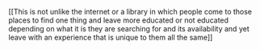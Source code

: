 [[This is not unlike the internet or a library in which people come to those places to find one thing and leave more educated or not educated depending on what it is they are searching for and its availability and yet leave with an experience that is unique to them all the same]]
